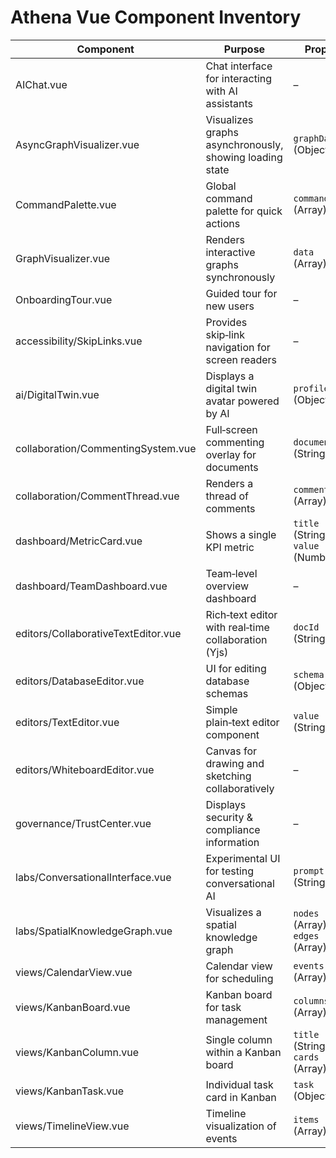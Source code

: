 # Athena Vue Component Inventory

| Component | Purpose | Props | Emits | Lazy‑Load |
|-----------|---------|-------|-------|-----------|
| AIChat.vue | Chat interface for interacting with AI assistants | – | `messageSent`, `error` | false |
| AsyncGraphVisualizer.vue | Visualizes graphs asynchronously, showing loading state | `graphData` (Object) | `loaded` | true |
| CommandPalette.vue | Global command palette for quick actions | `commands` (Array) | `select` | true |
| GraphVisualizer.vue | Renders interactive graphs synchronously | `data` (Array) | `nodeClicked`, `edgeClicked` | false |
| OnboardingTour.vue | Guided tour for new users | – | `stepChanged`, `completed` | false |
| accessibility/SkipLinks.vue | Provides skip‑link navigation for screen readers | – | – | false |
| ai/DigitalTwin.vue | Displays a digital twin avatar powered by AI | `profile` (Object) | `actionTriggered` | true |
| collaboration/CommentingSystem.vue | Full‑screen commenting overlay for documents | `documentId` (String) | `commentAdded`, `commentDeleted` | false |
| collaboration/CommentThread.vue | Renders a thread of comments | `comments` (Array) | `reply`, `edit`, `delete` | false |
| dashboard/MetricCard.vue | Shows a single KPI metric | `title` (String), `value` (Number) | – | false |
| dashboard/TeamDashboard.vue | Team‑level overview dashboard | – | – | false |
| editors/CollaborativeTextEditor.vue | Rich‑text editor with real‑time collaboration (Yjs) | `docId` (String) | `contentChanged` | false |
| editors/DatabaseEditor.vue | UI for editing database schemas | `schema` (Object) | `schemaSaved` | false |
| editors/TextEditor.vue | Simple plain‑text editor component | `value` (String) | `input` | false |
| editors/WhiteboardEditor.vue | Canvas for drawing and sketching collaboratively | – | `strokeAdded`, `clear` | false |
| governance/TrustCenter.vue | Displays security & compliance information | – | – | false |
| labs/ConversationalInterface.vue | Experimental UI for testing conversational AI | `prompt` (String) | `responseReceived` | true |
| labs/SpatialKnowledgeGraph.vue | Visualizes a spatial knowledge graph | `nodes` (Array), `edges` (Array) | `nodeSelected` | true |
| views/CalendarView.vue | Calendar view for scheduling | `events` (Array) | `dateSelected` | false |
| views/KanbanBoard.vue | Kanban board for task management | `columns` (Array) | `cardMoved` | false |
| views/KanbanColumn.vue | Single column within a Kanban board | `title` (String), `cards` (Array) | – | false |
| views/KanbanTask.vue | Individual task card in Kanban | `task` (Object) | `edit`, `delete` | false |
| views/TimelineView.vue | Timeline visualization of events | `items` (Array) | `itemClicked` | false |